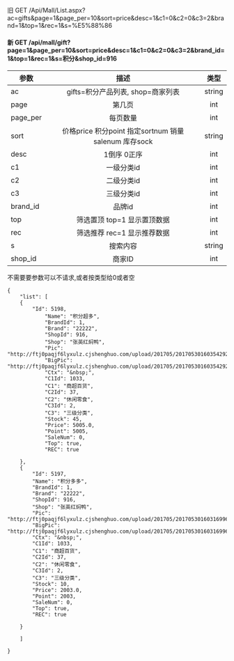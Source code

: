 

旧 GET /Api/Mall/List.aspx?ac=gifts&page=1&page_per=10&sort=price&desc=1&c1=0&c2=0&c3=2&brand=1&top=1&rec=1&s=%E5%88%86

#### 新 GET /api/mall/gift?page=1&page_per=10&sort=price&desc=1&c1=0&c2=0&c3=2&brand_id=1&top=1&rec=1&s=积分&shop_id=916

| 参数          | 描述                                                 | 类型    |
| ------------- | :-------------:                                      | :-----: |
| ac            | gifts=积分产品列表, shop=商家列表                    | string  |
| page          | 第几页                                               | int     |
| page_per      | 每页数量                                             | int     |
| sort          | 价格price 积分point 指定sortnum 销量salenum 库存sock | string  |
| desc          | 1倒序   0正序                                        | int     |
| c1            | 一级分类id                                           | int     |
| c2            | 二级分类id                                           | int     |
| c3            | 三级分类id                                           | int     |
| brand_id      | 品牌id                                               | int     |
| top           | 筛选置顶 top=1 显示置顶数据                          | int     |
| rec           | 筛选推荐   rec=1 显示推荐数据                        | int     |
| s             | 搜索内容                                             | string  |
| shop_id       | 商家ID                                               | int     |


不需要要参数可以不请求,或者按类型给0或者空

```
{
    "list": [
    {
        "Id": 5198,
            "Name": "积分超多",
            "BrandId": 1,
            "Brand": "22222",
            "ShopId": 916,
            "Shop": "张英红焖鸭",
            "Pic": "http://ftj0paqjf6lyxulz.cjshenghuo.com/upload/201705/201705301603542929.jpg",
            "BigPic": "http://ftj0paqjf6lyxulz.cjshenghuo.com/upload/201705/201705301603542929.jpg",
            "Ctx": "&nbsp;",
            "C1Id": 1033,
            "C1": "商超百货",
            "C2Id": 37,
            "C2": "休闲零食",
            "C3Id": 2,
            "C3": "三级分类",
            "Stock": 45,
            "Price": 5005.0,
            "Point": 5005,
            "SaleNum": 0,
            "Top": true,
            "REC": true

    },
    {
        "Id": 5197,
        "Name": "积分多多",
        "BrandId": 1,
        "Brand": "22222",
        "ShopId": 916,
        "Shop": "张英红焖鸭",
        "Pic": "http://ftj0paqjf6lyxulz.cjshenghuo.com/upload/201705/201705301603169960.jpg",
        "BigPic": "http://ftj0paqjf6lyxulz.cjshenghuo.com/upload/201705/201705301603169960.jpg",
        "Ctx": "&nbsp;",
        "C1Id": 1033,
        "C1": "商超百货",
        "C2Id": 37,
        "C2": "休闲零食",
        "C3Id": 2,
        "C3": "三级分类",
        "Stock": 10,
        "Price": 2003.0,
        "Point": 2003,
        "SaleNum": 0,
        "Top": true,
        "REC": true

    }

    ]

}
```
